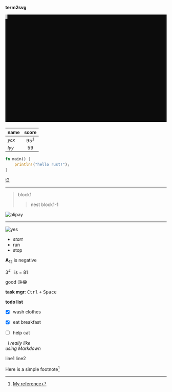 **term2svg**

![term2svg](/t2s2.svg)

|name|score|
|:---|:---:|
|*ycx*|95<sup>1</sup>|
|*lyy*|59|


```rust
fn main() {
	println!("hello rust!");
}
```

[t2](/t2)

---

> block1
>> nest block1-1

<img src="/wallet.jpg" alt="alipay" width="300" height="300"/>

---

![yes](/wallet.jpg) 

- *start*
- run
- stop

**A**<sub>12</sub> is negative

3<sup>*4*</sup>&nbsp;&nbsp;&nbsp;is = 81

good 😘😂 

**task mgr**: <kbd>Ctrl</kbd>&nbsp;<kbd>+</kbd>&nbsp;<kbd>Space</kbd>

**todo list**
- [x] wash clothes
- [x] eat breakfast
- [ ] help cat


&nbsp;&nbsp;*I really like<br>
using Markdown*

line1
line2

Here is a simple footnote[^1]

[^1]: [My reference](https://www.wikipedia.org)
